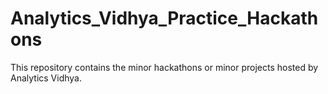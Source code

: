 # Analytics_Vidhya_Practice_Hackathons
This repository contains the minor hackathons or minor projects hosted by Analytics Vidhya.
